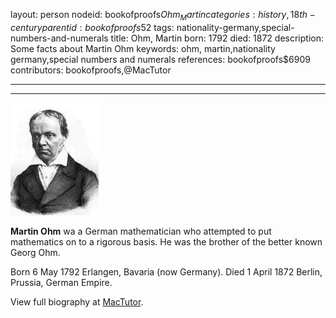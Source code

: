 layout: person
nodeid: bookofproofs$Ohm_Martin
categories: history,18th-century
parentid: bookofproofs$52
tags: nationality-germany,special-numbers-and-numerals
title: Ohm, Martin
born: 1792
died: 1872
description: Some facts about Martin Ohm
keywords: ohm, martin,nationality germany,special numbers and numerals
references: bookofproofs$6909
contributors: bookofproofs,@MacTutor

---


---

![Ohm_Martin.jpg](https://github.com/bookofproofs/bookofproofs.github.io/blob/main/_sources/_assets/images/portraits/Ohm_Martin.jpg?raw=true)

**Martin Ohm** wa a German mathematician who attempted to put mathematics on to a rigorous basis. He was the brother of the better known Georg Ohm.

Born 6 May 1792 Erlangen, Bavaria (now Germany). Died 1 April 1872 Berlin, Prussia, German Empire.


View full biography at [MacTutor](https://mathshistory.st-andrews.ac.uk/Biographies/Ohm_Martin/).